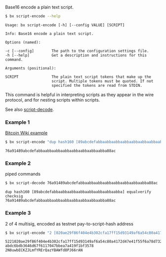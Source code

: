 Base16 encode a plain text script.
```sh
$ bx script-encode --help
```
```
Usage: bx script-encode [-h] [--config VALUE] [SCRIPT]                   

Info: Base16 encode a plain text script.                                 

Options (named):

-c [--config]        The path to the configuration settings file.        
-h [--help]          Get a description and instructions for this command.

Arguments (positional):

SCRIPT               The plain text script tokens that make up the       
                     script. Multiple tokens must be quoted. If not      
                     specified the tokens are read from STDIN.
```
This command is helpful in interpreting scripts as they appear in the wire protocol, and for nesting scripts within scripts.

See also [script-decode](bx-script-decode).
### Example 1
[Bitcoin Wiki example](https://en.bitcoin.it/wiki/Script#Scripts)
```sh
$ bx script-encode "dup hash160 [89abcdefabbaabbaabbaabbaabbaabbaabbaabba] equalverify checksig"
```
```
76a91489abcdefabbaabbaabbaabbaabbaabbaabbaabba88ac
```
### Example 2
piped commands
```sh
$ bx script-decode 76a91489abcdefabbaabbaabbaabbaabbaabbaabbaabba88ac | bx script-encode
```
```
dup hash160 [89abcdefabbaabbaabbaabbaabbaabbaabbaabba] equalverify checksig
76a91489abcdefabbaabbaabbaabbaabbaabbaabbaabba88ac
```
### Example 3
2 of 4 multisig, encoded as testnet pay-to-script-hash address
```sh
$ bx script-encode "2 [020ae29f86f404e4b302cfa17ff15d93149af6a54c80a4172d47e41f55f6a78d73] [03664d528eb80096671ef9011c533ceb5df133238e3690d88f2960c786398b86b1] [029a449ea4a2155ea10002d704604bb3e8606631d35af20889a74b82b2dab572f6] [0321602d78046d63256b1730b119b1aca3428039f18fdb73ccf45ad3e148dd9b17] 4 checkmultisig" | bx bitcoin160 | bx address-encode -v 196
```
```
5221020ae29f86f404e4b302cfa17ff15d93149af6a54c80a4172d47e41f55f6a78d732103664d528eb80096671ef9011c533ceb5df133238e3690d88f2960c786398b86b121029a449ea4a2155ea10002d704604bb3e8606631d35af20889a74b82b2dab572f6210321602d78046d63256b1730b119b1aca3428039f18fdb73ccf45ad3e148dd9b1754ae
abdc6bdb3646d67f6117047bbea7a419f1bf3578
2N8uwbECKZJLmfYRErQazYBAWfd8PJ66rAN
```